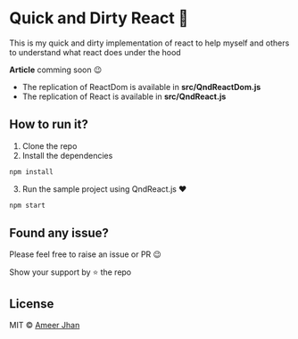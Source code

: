 # Quick and Dirty React :hammer:

This is my quick and dirty implementation of react to help myself and others to understand what react does under the hood

__Article__ comming soon :wink:

* The replication of ReactDom is available in __src/QndReactDom.js__
* The replication of React is available in __src/QndReact.js__

## How to run it?

1. Clone the repo
2. Install the dependencies

```sh
npm install
```

3. Run the sample project using QndReact.js :heart:

```sh
npm start
```

## Found any issue?

Please feel free to raise an issue or PR :wink:

Show your support by :star: the repo

## License

MIT © [Ameer Jhan](mailto:ameerjhanprof@gmail.com)